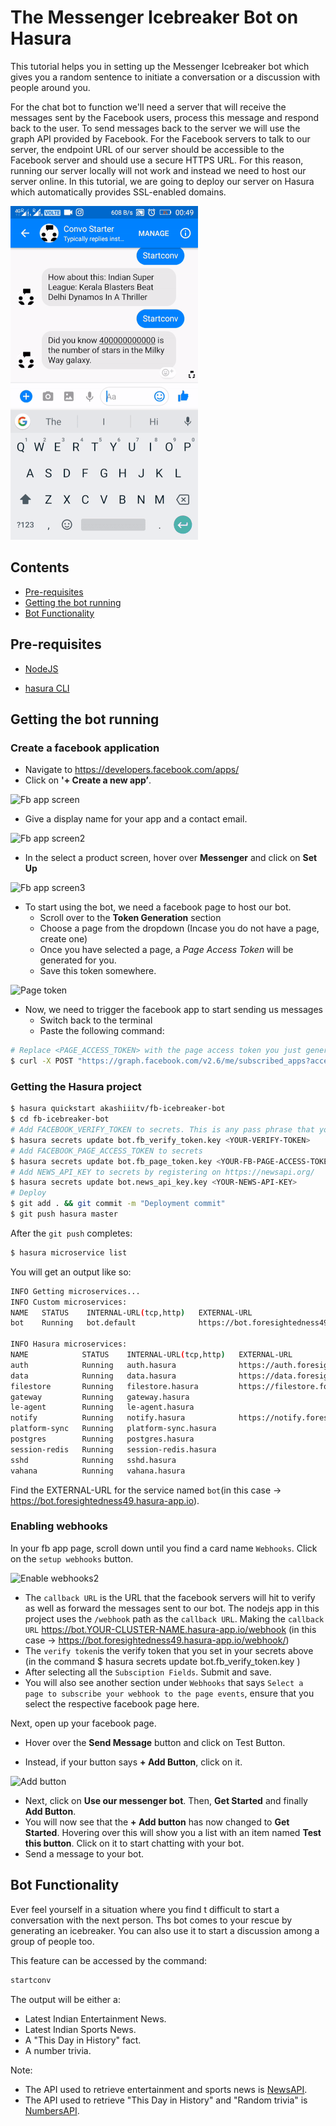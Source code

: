 # The Messenger Icebreaker Bot on Hasura

This tutorial helps you in setting up the Messenger Icebreaker bot which gives you a random sentence to initiate a conversation or a discussion with people around you.

For the chat bot to function we'll need a server that will receive the messages sent by the Facebook users, process this message and respond back to the user. To send messages back to the server we will use the graph API provided by Facebook. For the Facebook servers to talk to our server, the endpoint URL of our server should be accessible to the Facebook server and should use a secure HTTPS URL. For this reason, running our server locally will not work and instead we need to host our server online. In this tutorial, we are going to deploy our server on Hasura which automatically provides SSL-enabled domains.

![Demo](https://github.com/akash1997/fb-icebreaker-bot/blob/master/icebreaker_demo_small.gif)

## Contents

* [Pre-requisites](#pre-requisites)
* [Getting the bot running](#getting-the-bot-running)
* [Bot Functionality](#bot-functionality)

## Pre-requisites

* [NodeJS](https://nodejs.org)

* [hasura CLI](https://docs.hasura.io/0.15/manual/install-hasura-cli.html)

## Getting the bot running

### Create a facebook application

* Navigate to https://developers.facebook.com/apps/
* Click on **'+ Create a new app’**.

![Fb app screen](https://raw.githubusercontent.com/jaisontj/hasura-fb-bot/master/assets/tutorial_fb_app_screen.png "fb app screen")

* Give a display name for your app and a contact email.

![Fb app screen2](https://raw.githubusercontent.com/jaisontj/hasura-fb-bot/master/assets/tutorial_fb_app_screen2.png "fb app screen2")

* In the select a product screen, hover over **Messenger** and click on **Set Up**

![Fb app screen3](https://raw.githubusercontent.com/jaisontj/hasura-fb-bot/master/assets/tutorial_fb_app_screen3.png "fb app screen3")

* To start using the bot, we need a facebook page to host our bot.
  + Scroll over to the **Token Generation** section
  + Choose a page from the dropdown (Incase you do not have a page, create one)
  + Once you have selected a page, a *Page Access Token* will be generated for you.
  + Save this token somewhere.

![Page token](https://raw.githubusercontent.com/jaisontj/hasura-fb-bot/master/assets/tutorial_fb_bot_page_token.png "Page token")

* Now, we need to trigger the facebook app to start sending us messages
  - Switch back to the terminal
  - Paste the following command:

```sh
# Replace <PAGE_ACCESS_TOKEN> with the page access token you just generated.
$ curl -X POST "https://graph.facebook.com/v2.6/me/subscribed_apps?access_token=<PAGE_ACCESS_TOKEN>"
```

### Getting the Hasura project

```sh
$ hasura quickstart akashiiitv/fb-icebreaker-bot
$ cd fb-icebreaker-bot
# Add FACEBOOK_VERIFY_TOKEN to secrets. This is any pass phrase that you decide on, keep a note on what you are choosing as your verify token, we will be using it later while setting things up for your bot on the facebook developer page.
$ hasura secrets update bot.fb_verify_token.key <YOUR-VERIFY-TOKEN>
# Add FACEBOOK_PAGE_ACCESS_TOKEN to secrets
$ hasura secrets update bot.fb_page_token.key <YOUR-FB-PAGE-ACCESS-TOKEN>
# Add NEWS_API_KEY to secrets by registering on https://newsapi.org/
$ hasura secrets update bot.news_api_key.key <YOUR-NEWS-API-KEY>
# Deploy
$ git add . && git commit -m "Deployment commit"
$ git push hasura master
```

After the `git push` completes:

```sh
$ hasura microservice list
```

You will get an output like so:

```sh
INFO Getting microservices...                     
INFO Custom microservices:                        
NAME   STATUS    INTERNAL-URL(tcp,http)   EXTERNAL-URL
bot    Running   bot.default              https://bot.foresightedness49.hasura-app.io

INFO Hasura microservices:                        
NAME            STATUS    INTERNAL-URL(tcp,http)   EXTERNAL-URL
auth            Running   auth.hasura              https://auth.foresightedness49.hasura-app.io
data            Running   data.hasura              https://data.foresightedness49.hasura-app.io
filestore       Running   filestore.hasura         https://filestore.foresightedness49.hasura-app.io
gateway         Running   gateway.hasura           
le-agent        Running   le-agent.hasura          
notify          Running   notify.hasura            https://notify.foresightedness49.hasura-app.io
platform-sync   Running   platform-sync.hasura     
postgres        Running   postgres.hasura          
session-redis   Running   session-redis.hasura     
sshd            Running   sshd.hasura              
vahana          Running   vahana.hasura
```

Find the EXTERNAL-URL for the service named `bot`(in this case -> https://bot.foresightedness49.hasura-app.io).

### Enabling webhooks

In your fb app page, scroll down until you find a card name `Webhooks`. Click on the `setup webhooks` button.

![Enable webhooks2](https://raw.githubusercontent.com/jaisontj/hasura-fb-bot/master/assets/tutorial_fb_bot_enable_webhooks2.png "Enable webhooks2")

* The `callback URL` is the URL that the facebook servers will hit to verify as well as forward the messages sent to our bot. The nodejs app in this project uses the `/webhook` path as the `callback URL`. Making the `callback URL` https://bot.YOUR-CLUSTER-NAME.hasura-app.io/webhook (in this case -> https://bot.foresightedness49.hasura-app.io/webhook/)
* The `verify token`is the verify token that you set in your secrets above (in the command $ hasura secrets update bot.fb_verify_token.key <YOUR-VERIFY-TOKEN>)
* After selecting all the `Subsciption Fields`. Submit and save.
* You will also see another section under `Webhooks` that says `Select a page to subscribe your webhook to the page events`, ensure that you select the respective facebook page here.

Next, open up your facebook page.

* Hover over the **Send Message** button and click on Test Button.

* Instead, if your button says **+ Add Button**, click on it.

![Add button](https://raw.githubusercontent.com/jaisontj/hasura-fb-bot/master/assets/tutorial_fb_bot_page_add_button.png "Add button")

* Next, click on **Use our messenger bot**. Then, **Get Started** and finally **Add Button**.
* You will now see that the **+ Add button** has now changed to **Get Started**. Hovering over this will show you a list with an item named **Test this button**. Click on it to start chatting with your bot.
* Send a message to your bot.

## Bot Functionality

Ever feel yourself in a situation where you find t difficult to start a conversation with the next person. Ths bot comes to your rescue by generating an icebreaker. You can also use it to start a discussion among a group of people too.

This feature can be accessed by the command:
```sh
startconv
```
The output will be either a:
* Latest Indian Entertainment News.
* Latest Indian Sports News.
* A "This Day in History" fact.
* A number trivia.

Note: 
* The API used to retrieve entertainment and sports news is [NewsAPI](https://newsapi.org/).
* The API used to retrieve "This Day in History" and "Random trivia" is [NumbersAPI](http://numbersapi.com/).
